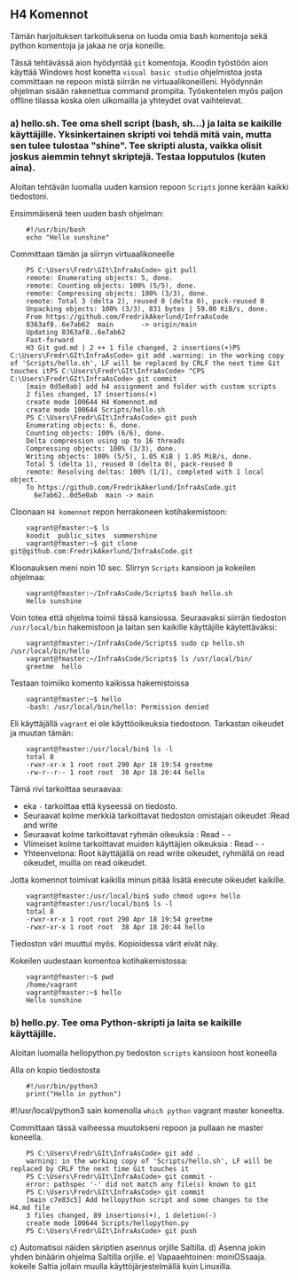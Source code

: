 ## H4 Komennot

Tämän harjoituksen tarkoituksena on luoda omia bash komentoja sekä python komentoja ja jakaa ne orja koneille.

Tässä tehtävässä aion hyödyntää `git` komentoja. Koodin työstöön aion käyttää Windows host konetta `visual basic studio` ohjelmistoa josta committaan ne repoon mistä siirrän ne virtuaalikoneilleni. Hyödynnän ohjelman sisään rakenettua command prompita. Työskentelen myös paljon offline tilassa koska olen ulkomailla ja yhteydet ovat vaihtelevat.

### a) hello.sh. Tee oma shell script (bash, sh...) ja laita se kaikille käyttäjille. Yksinkertainen skripti voi tehdä mitä vain, mutta sen tulee tulostaa "shine". Tee skripti alusta, vaikka olisit joskus aiemmin tehnyt skriptejä. Testaa lopputulos (kuten aina).
Aloitan tehtävän luomalla uuden kansion repoon `Scripts`  jonne kerään kaikki tiedostoni.

Ensimmäisenä teen uuden bash ohjelman:

        #!/usr/bin/bash
        echo "Hello sunshine"

Committaan tämän ja siirryn virtuaalikoneelle

        PS C:\Users\Fredr\GIt\InfraAsCode> git pull
        remote: Enumerating objects: 5, done.
        remote: Counting objects: 100% (5/5), done.
        remote: Compressing objects: 100% (3/3), done.
        remote: Total 3 (delta 2), reused 0 (delta 0), pack-reused 0
        Unpacking objects: 100% (3/3), 831 bytes | 59.00 KiB/s, done.
        From https://github.com/FredrikAkerlund/InfraAsCode
        8363af8..6e7ab62  main       -> origin/main
        Updating 8363af8..6e7ab62
        Fast-forward
        H3 Git gud.md | 2 ++ 1 file changed, 2 insertions(+)PS C:\Users\Fredr\GIt\InfraAsCode> git add .warning: in the working copy of 'Scripts/hello.sh', LF will be replaced by CRLF the next time Git touches itPS C:\Users\Fredr\GIt\InfraAsCode> ^CPS C:\Users\Fredr\GIt\InfraAsCode> git commit
        [main 0d5e0ab] add h4 assignment and folder with custom scripts
        2 files changed, 17 insertions(+)
        create mode 100644 H4 Komennot.md
        create mode 100644 Scripts/hello.sh
        PS C:\Users\Fredr\GIt\InfraAsCode> git push
        Enumerating objects: 6, done.
        Counting objects: 100% (6/6), done.
        Delta compression using up to 16 threads
        Compressing objects: 100% (3/3), done.
        Writing objects: 100% (5/5), 1.05 KiB | 1.05 MiB/s, done.
        Total 5 (delta 1), reused 0 (delta 0), pack-reused 0
        remote: Resolving deltas: 100% (1/1), completed with 1 local object.
        To https://github.com/FredrikAkerlund/InfraAsCode.git
          6e7ab62..0d5e0ab  main -> main

Cloonaan `H4 komennot` repon herrakoneen kotihakemistoon:

        vagrant@fmaster:~$ ls
        koodit  public_sites  summershine
        vagrant@fmaster:~$ git clone git@github.com:FredrikAkerlund/InfraAsCode.git

Kloonauksen meni noin 10 sec. SIirryn `Scripts` kansioon ja kokeilen ohjelmaa:

        vagrant@fmaster:~/InfraAsCode/Scripts$ bash hello.sh
        Hello sunshine

Voin totea että ohjelma toimii tässä kansiossa. Seuraavaksi siirrän tiedoston `/usr/local/bin` hakemistoon ja laitan sen kaikille käyttäjille käytettäväksi:

        vagrant@fmaster:~/InfraAsCode/Scripts$ sudo cp hello.sh /usr/local/bin/hello
        vagrant@fmaster:~/InfraAsCode/Scripts$ ls /usr/local/bin/
        greetme  hello

Testaan toimiiko komento kaikissa hakemistoissa

        vagrant@fmaster:~$ hello
        -bash: /usr/local/bin/hello: Permission denied

Eli käyttäjällä `vagrant` ei ole käyttöoikeuksia tiedostoon. Tarkastan oikeudet ja muutan tämän:

        vagrant@fmaster:/usr/local/bin$ ls -l
        total 8
        -rwxr-xr-x 1 root root 290 Apr 18 19:54 greetme
        -rw-r--r-- 1 root root  38 Apr 18 20:44 hello

Tämä rivi tarkoittaa seuraavaa: 
- eka `-` tarkoittaa että kyseessä on tiedosto. 
- Seuraavat kolme merkkiä tarkoittavat tiedoston omistajan oikeudet :Read and write
- Seuraavat kolme tarkoittavat ryhmän oikeuksia : Read - -
- VIimeiset kolme tarkoittavat muiden käyttäjien oikeuksia : Read - -
- Yhteenvetona: Root käyttäjällä on read write oikeudet, ryhmällä on read oikeudet, muilla on read oikeudet.

Jotta komennot toimivat kaikilla minun pitää lisätä execute oikeudet kaikille.

        vagrant@fmaster:/usr/local/bin$ sudo chmod ugo+x hello
        vagrant@fmaster:/usr/local/bin$ ls -l
        total 8
        -rwxr-xr-x 1 root root 290 Apr 18 19:54 greetme
        -rwxr-xr-x 1 root root  38 Apr 18 20:44 hello

Tiedoston väri muuttui myös. Kopioidessa värit eivät näy.

Kokeilen uudestaan komentoa kotihakemistossa:

        vagrant@fmaster:~$ pwd
        /home/vagrant
        vagrant@fmaster:~$ hello
        Hello sunshine




### b) hello.py. Tee oma Python-skripti ja laita se kaikille käyttäjille.
Aloitan luomalla hellopython.py tiedoston `scripts` kansioon host koneella

Alla on kopio tiedostosta

        #!/usr/bin/python3
        print("Hello in python")

#!/usr/local/python3 sain komenolla `which python` vagrant master koneelta.

Committaan tässä vaiheessa muutokseni repoon ja pullaan ne master koneella.

        PS C:\Users\Fredr\GIt\InfraAsCode> git add .
        warning: in the working copy of 'Scripts/hello.sh', LF will be replaced by CRLF the next time Git touches it
        PS C:\Users\Fredr\GIt\InfraAsCode> git commit -
        error: pathspec '-' did not match any file(s) known to git
        PS C:\Users\Fredr\GIt\InfraAsCode> git commit
        [main c7e83c5] Add hellopython script and some changes to the H4.md file
        3 files changed, 89 insertions(+), 1 deletion(-)
        create mode 100644 Scripts/hellopython.py
        PS C:\Users\Fredr\GIt\InfraAsCode> git push



c) Automatisoi näiden skriptien asennus orjille Saltilla.
d) Asenna jokin yhden binäärin ohjelma Saltilla orjille.
e) Vapaaehtoinen: moniOSsaaja. kokeile Saltia jollain muulla käyttöjärjestelmällä kuin Linuxilla.
